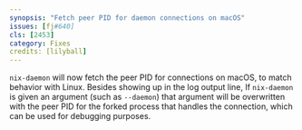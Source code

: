 ```yaml
---
synopsis: "Fetch peer PID for daemon connections on macOS"
issues: [fj#640]
cls: [2453]
category: Fixes
credits: [lilyball]
---
```


`nix-daemon` will now fetch the peer PID for connections on macOS, to match behavior with Linux.
Besides showing up in the log output line, If `nix-daemon` is given an argument (such as `--daemon`)
that argument will be overwritten with the peer PID for the forked process that handles the connection,
which can be used for debugging purposes.
